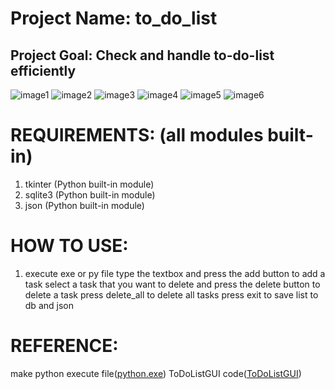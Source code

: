 # Project Name: to_do_list
## Project Goal: Check and handle to-do-list efficiently

![image1](https://postfiles.pstatic.net/MjAyNDEyMTJfMTU2/MDAxNzMzOTg4OTcwMzY4.cnKi_tMXKpALNz3S5q0HkNyKwQFmKYRQcTSf8eVmj8og.azb01QJ__IcMqWcgbrNldwL3BOyf9_zyWj4QONm9MPYg.PNG/%EC%8A%A4%ED%81%AC%EB%A6%B0%EC%83%B7_2024-12-12_163214.png?type=w966)
![image2](https://postfiles.pstatic.net/MjAyNDEyMTJfMjcw/MDAxNzMzOTg4OTc1MzEy.cNYCO3J23lly8uUU8oYG4QbX3hEPysFXjQvFQqYrsv4g.D8z7P41ZS5Dm3t5jo4796LQbXiY8g7l1YxzK2mooM2og.PNG/%EC%8A%A4%ED%81%AC%EB%A6%B0%EC%83%B7_2024-12-12_163258.png?type=w966)
![image3](https://postfiles.pstatic.net/MjAyNDEyMTJfODkg/MDAxNzMzOTg4OTgwNDQx.f7YMR4OqDnYiGXVLCnkNtvs08vSFzK-rkjdMkuX_b_Ig.P_AM3jmUXKlLP1tvqQNv_HdCEG4DLYefnQuvvkEU9n8g.PNG/%EC%8A%A4%ED%81%AC%EB%A6%B0%EC%83%B7_2024-12-12_163319.png?type=w966)
![image4](https://postfiles.pstatic.net/MjAyNDEyMTJfMjQ4/MDAxNzMzOTg4OTg0NzMx.pv0zxSDJCn6bh_-62xcpEIp3jOIX8PpA9DK-D3kSnA8g.SrarzgmZJbNn-UO37qwDFD-vFY5sTyl8Tto-QTKE7CEg.PNG/%EC%8A%A4%ED%81%AC%EB%A6%B0%EC%83%B7_2024-12-12_163345.png?type=w966)
![image5](https://postfiles.pstatic.net/MjAyNDEyMTJfOTcg/MDAxNzMzOTg4OTkwNjU1.q4nK8h2nl6CEg8hw7QGB3wPsYezFuYIzCkFBhnZtkR0g.nhIhOLxHn1hKpC8EG2PXQ4aVkExE7LI6AxsYtW2dk9Qg.PNG/%EC%8A%A4%ED%81%AC%EB%A6%B0%EC%83%B7_2024-12-12_163406.png?type=w966)
![image6](https://postfiles.pstatic.net/MjAyNDEyMTJfMjMg/MDAxNzMzOTg4OTk1Njg4.7hZ1fcW7qQF5rZxJo3ru1zF8OIQdd_EaSG3S9Ic2sx4g.xCw2uT25kcjGuAUQ3CqXF3jq8PkFQI6jslntCaVg3HAg.PNG/%EC%8A%A4%ED%81%AC%EB%A6%B0%EC%83%B7_2024-12-12_163428.png?type=w966)

# REQUIREMENTS: (all modules built-in)
1. tkinter (Python built-in module)
2. sqlite3 (Python built-in module)
3. json (Python built-in module)

# HOW TO USE:
1. execute exe or py file
    type the textbox and press the add button to add a task
    select a task that you want to delete and press the delete button to delete a task
    press delete_all to delete all tasks
    press exit to save list to db and json

# REFERENCE:
make python execute file([python.exe](https://wikidocs.net/21952))
ToDoListGUI code([ToDoListGUI](https://blog.naver.com/godjinho/222929821757))